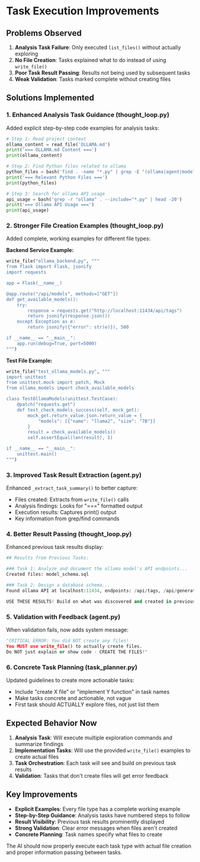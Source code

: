 # Task Execution Improvements

## Problems Observed

1. **Analysis Task Failure**: Only executed `list_files()` without actually exploring
2. **No File Creation**: Tasks explained what to do instead of using `write_file()`
3. **Poor Task Result Passing**: Results not being used by subsequent tasks
4. **Weak Validation**: Tasks marked complete without creating files

## Solutions Implemented

### 1. Enhanced Analysis Task Guidance (thought_loop.py)

Added explicit step-by-step code examples for analysis tasks:
```python
# Step 1: Read project context
ollama_content = read_file('OLLAMA.md')
print('=== OLLAMA.md Content ===')
print(ollama_content)

# Step 2: Find Python files related to ollama
python_files = bash('find . -name "*.py" | grep -E "(ollama|agent|model)" | head -20')
print('=== Relevant Python Files ===')
print(python_files)

# Step 3: Search for ollama API usage
api_usage = bash('grep -r "ollama" . --include="*.py" | head -20')
print('=== Ollama API Usage ===')
print(api_usage)
```

### 2. Stronger File Creation Examples (thought_loop.py)

Added complete, working examples for different file types:

**Backend Service Example:**
```python
write_file("ollama_backend.py", """
from flask import Flask, jsonify
import requests

app = Flask(__name__)

@app.route("/api/models", methods=["GET"])
def get_available_models():
    try:
        response = requests.get("http://localhost:11434/api/tags")
        return jsonify(response.json())
    except Exception as e:
        return jsonify({"error": str(e)}), 500

if __name__ == "__main__":
    app.run(debug=True, port=5000)
""")
```

**Test File Example:**
```python
write_file("test_ollama_models.py", """
import unittest
from unittest.mock import patch, Mock
from ollama_models import check_available_models

class TestOllamaModels(unittest.TestCase):
    @patch("requests.get")
    def test_check_models_success(self, mock_get):
        mock_get.return_value.json.return_value = {
            "models": [{"name": "llama2", "size": "7B"}]
        }
        result = check_available_models()
        self.assertEqual(len(result), 1)

if __name__ == "__main__":
    unittest.main()
""")
```

### 3. Improved Task Result Extraction (agent.py)

Enhanced `_extract_task_summary()` to better capture:
- Files created: Extracts from `write_file()` calls
- Analysis findings: Looks for "===" formatted output
- Execution results: Captures print() output
- Key information from grep/find commands

### 4. Better Result Passing (thought_loop.py)

Enhanced previous task results display:
```python
## Results from Previous Tasks:

### Task 1: Analyze and document the ollama model's API endpoints...
Created files: model_schema.sql

### Task 2: Design a database schema...
Found ollama API at localhost:11434, endpoints: /api/tags, /api/generate

USE THESE RESULTS! Build on what was discovered and created in previous tasks!
```

### 5. Validation with Feedback (agent.py)

When validation fails, now adds system message:
```python
"CRITICAL ERROR: You did NOT create any files! 
You MUST use write_file() to actually create files. 
Do NOT just explain or show code - CREATE THE FILES!"
```

### 6. Concrete Task Planning (task_planner.py)

Updated guidelines to create more actionable tasks:
- Include "create X file" or "implement Y function" in task names
- Make tasks concrete and actionable, not vague
- First task should ACTUALLY explore files, not just list them

## Expected Behavior Now

1. **Analysis Task**: Will execute multiple exploration commands and summarize findings
2. **Implementation Tasks**: Will use the provided `write_file()` examples to create actual files
3. **Task Orchestration**: Each task will see and build on previous task results
4. **Validation**: Tasks that don't create files will get error feedback

## Key Improvements

- **Explicit Examples**: Every file type has a complete working example
- **Step-by-Step Guidance**: Analysis tasks have numbered steps to follow
- **Result Visibility**: Previous task results prominently displayed
- **Strong Validation**: Clear error messages when files aren't created
- **Concrete Planning**: Task names specify what files to create

The AI should now properly execute each task type with actual file creation and proper information passing between tasks.